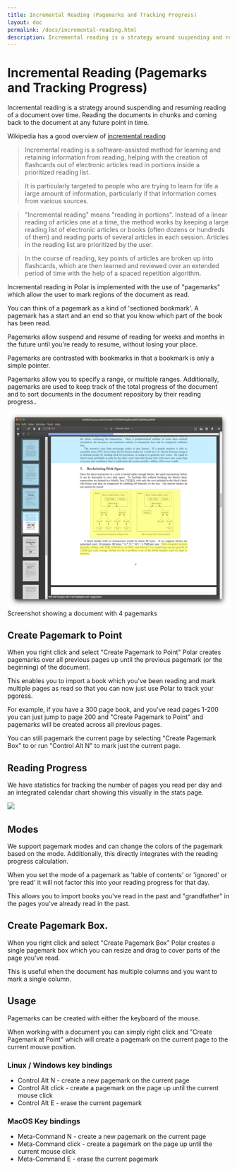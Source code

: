 ```yaml
---
title: Incremental Reading (Pagemarks and Tracking Progress)
layout: doc
permalink: /docs/incremental-reading.html
description: Incremental reading is a strategy around suspending and resuming reading of a document over time to track progress using a a 'pagemark.' 
---
```


# Incremental Reading (Pagemarks and Tracking Progress)

Incremental reading is a strategy around suspending and resuming reading of a
document over time.  Reading the documents in chunks and coming back to the 
document at any future point in time.

Wikipedia has a good overview of
<a href="https://en.wikipedia.org/wiki/Incremental_reading">incremental reading</a>

> Incremental reading is a software-assisted method for learning and retaining information from reading, helping with the creation of flashcards out of electronic articles read in portions inside a prioritized reading list.

> It is particularly targeted to people who are trying to learn for life a large amount of information, particularly if that information comes from various sources.

> "Incremental reading" means "reading in portions". Instead of a linear reading of articles one at a time, the method works by keeping a large reading list of electronic articles or books (often dozens or hundreds of them) and reading parts of several articles in each session. Articles in the reading list are prioritized by the user.

> In the course of reading, key points of articles are broken up into flashcards, which are then learned and reviewed over an extended period of time with the help of a spaced repetition algorithm.

Incremental reading in Polar is implemented with the use of "pagemarks" which
allow the user to mark regions of the document as read.

You can think of a pagemark as a kind of 'sectioned bookmark'.  A pagemark 
has a start and an end so that you know which part of the book has been read.

Pagemarks allow suspend and resume of reading for weeks and months in
the future until you're ready to resume, without losing your place.

Pagemarks are contrasted with bookmarks in that a bookmark is only a simple
pointer.

Pagemarks allow you to specify a range, or multiple ranges.  Additionally,
pagemarks are used to keep track of the total progress of the document and to
sort documents in the document repository by their reading progress..

<img class="img-fluid" src="../assets/screenshots/annotations-shadow.png">

<div class="text-center">Screenshot showing a document with 4 pagemarks</div>

## Create Pagemark to Point

When you right click and select "Create Pagemark to Point" Polar creates 
pagemarks over all previous pages up until the previous pagemark (or the 
beginning) of the document.

This enables you to import a book which you've been reading and mark multiple
pages as read so that you can now just use Polar to track your pgoress.

For example, if you have a 300 page book, and you've read pages 1-200 you can 
just jump to page 200 and "Create Pagemark to Point" and pagemarks will be
created across all previous pages.

You can still pagemark the current page by selecting "Create Pagemark Box" to 
or run "Control Alt N" to mark just the current page.  

## Reading Progress

We have statistics for tracking the number of pages you read per day and an integrated calendar chart showing this
visually in the stats page.

<img class="img-fluid" src="https://getpolarized.io/assets/screenshots/reading-progress.webp">

## Modes

We support pagemark modes and can change the colors of the pagemark based on the mode. Additionally, this directly
integrates with the reading progress calculation.  

When you set the mode of a pagemark as 'table of contents' or 'ignored' or 'pre read' it will not factor this into
your reading progress for that day.

This allows you to import books you've read in the past and "grandfather" in the pages you've already read in the past.

## Create Pagemark Box.

When you right click and select "Create Pagemark Box" Polar creates a single
pagemark box which you can resize and drag to cover parts of the page you've
read.

This is useful when the document has multiple columns and you want to mark a 
single column. 

## Usage

Pagemarks can be created with either the keyboard of the mouse.

When working with a document you can simply right click and "Create Pagemark at
Point" which will create a pagemark on the current page to the current mouse
position.

### Linux / Windows key bindings

 - Control Alt N - create a new pagemark on the current page
 - Control Alt click - create a pagemark on the page up until the current mouse click
 - Control Alt E - erase the current pagemark

### MacOS Key bindings

 - Meta-Command N - create a new pagemark on the current page
 - Meta-Command click - create a pagemark on the page up until the current mouse click
 - Meta-Command E - erase the current pagemark
